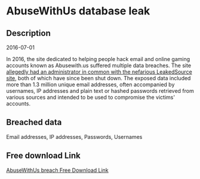 # AbuseWithUs database leak

## Description

2016-07-01

In 2016, the site dedicated to helping people hack email and online gaming accounts known as Abusewith.us suffered multiple data breaches. The site <a href="https://krebsonsecurity.com/2017/02/who-ran-leakedsource-com/" target="_blank" rel="noopener">allegedly had an administrator in common with the nefarious LeakedSource site</a>, both of which have since been shut down. The exposed data included more than 1.3 million unique email addresses, often accompanied by usernames, IP addresses and plain text or hashed passwords retrieved from various sources and intended to be used to compromise the victims' accounts.

## Breached data

Email addresses, IP addresses, Passwords, Usernames

## Free download Link

[AbuseWithUs breach Free Download Link](https://link-to.net/1229997/448.06100536677974/dynamic/?r=aHR0cHM6Ly93d3cubWVkaWFmaXJlLmNvbS92aWV3L0xINlRJSHN0N2o2eTB5ai9hYnVzZXdpdGgudXMvZmlsZQ==)